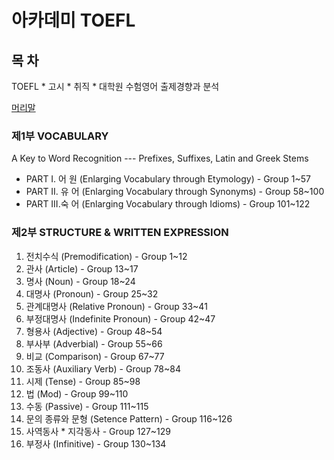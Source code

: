 # 아카데미 TOEFL

## 목 차

TOEFL * 고시 * 취직 * 대학원 수험영어 출제경향과 분석 

[머리말](preface1980.md)

### 제1부 VOCABULARY

A Key to Word Recognition --- Prefixes, Suffixes, Latin and Greek Stems

* PART I.  어 원 (Enlarging Vocabulary through Etymology)	- Group 1~57
* PART II. 유 어 (Enlarging Vocabulary through Synonyms) 	- Group 58~100
* PART III.숙 어 (Enlarging Vocabulary through Idioms)   	- Group 101~122

### 제2부 STRUCTURE & WRITTEN EXPRESSION

1. 전치수식	  	(Premodification)	- Group 1~12
2. 관사     		(Article) 		- Group 13~17
3. 명사     		(Noun) 			- Group 18~24
4. 대명사 		(Pronoun) 		- Group 25~32
5. 관계대명사 		(Relative Pronoun) 	- Group 33~41
6. 부정대명사 		(Indefinite Pronoun) 	- Group 42~47
7. 형용사 		(Adjective) 		- Group 48~54
8. 부사부 		(Adverbial) 		- Group 55~66
9. 비교 			(Comparison) 		- Group 67~77
10. 조동사 		(Auxiliary Verb) 	- Group 78~84
11. 시제 		(Tense)    		- Group 85~98
12. 법			(Mod)			- Group 99~110
13. 수동			(Passive)		- Group 111~115
14. 문의 종류와 문형	(Setence Pattern)	- Group 116~126
15. 사역동사 * 지각동사		 		- Group 127~129
16. 부정사     		(Infinitive)		- Group 130~134
